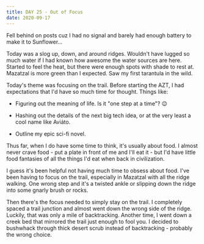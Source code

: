 ```yaml
---
title: DAY 25 - Out of Focus
date: 2020-09-17
---
```


Fell behind on posts cuz I had no signal and barely had enough battery to make it to Sunflower...

Today was a slog up, down, and around ridges. Wouldn't have lugged so much water if I had known how awesome the water sources are here. Started to feel the heat, but there were enough spots with shade to rest at. Mazatzal is more green than I expected. Saw my first tarantula in the wild.

Today's theme was focusing on the trail. Before starting the AZT, I had expectations that I'd have so much time for thought. Things like:

- Figuring out the meaning of life. Is it "one step at a time"? 😉

- Hashing out the details of the next big tech idea, or at the very least a cool name like Aviáto.

- Outline my epic sci-fi novel.

Thus far, when I do have some time to think, it's usually about food. I almost never crave food - put a plate in front of me and I'll eat it - but I'd have little food fantasies of all the things I'd eat when back in civilization.

I guess it's been helpful not having much time to obsess about food. I've been having to focus on the trail, especially in Mazatzal with all the ridge walking. One wrong step and it's a twisted ankle or slipping down the ridge into some gnarly brush or rocks.

Then there's the focus needed to simply stay on the trail. I completely spaced a trail junction and almost went down the wrong side of the ridge. Luckily, that was only a mile of backtracking. Another time, I went down a creek bed that mirrored the trail just enough to fool you. I decided to bushwhack through thick desert scrub instead of backtracking - probably the wrong choice.
